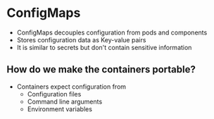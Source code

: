 # ConfigMaps
* ConfigMaps decouples configuration from pods and components
* Stores configuration data as Key-value pairs
* It is similar to secrets but don't contain sensitive information


## How do we make the containers portable?

* Containers expect configuration from
  * Configuration files
  * Command line arguments
  * Environment variables








